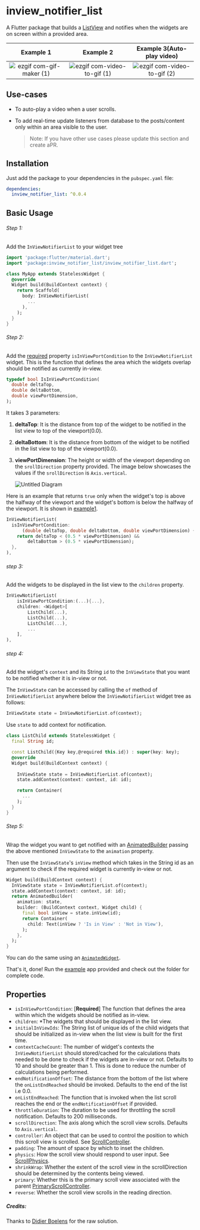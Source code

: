 # **inview_notifier_list**

A Flutter package that builds a [ListView](https://api.flutter.dev/flutter/widgets/ListView-class.html) and notifies when the widgets are on screen within a provided area. 

|                                                            Example 1                                                             |                                                              Example 2                                                              |                                                     Example 3(Auto-play video)                                                      |
| :------------------------------------------------------------------------------------------------------------------------------: | :---------------------------------------------------------------------------------------------------------------------------------: | :---------------------------------------------------------------------------------------------------------------------------------: |
| ![ezgif com-gif-maker (1)](https://user-images.githubusercontent.com/31307345/59602739-2f022d00-9125-11e9-84ef-19a33f8bd782.gif) | ![ezgif com-video-to-gif (1)](https://user-images.githubusercontent.com/31307345/59602740-2f022d00-9125-11e9-8ee6-044e44f6048f.gif) | ![ezgif com-video-to-gif (2)](https://user-images.githubusercontent.com/31307345/59602744-2f9ac380-9125-11e9-8a8f-7e68bdc27c16.gif) |

## Use-cases

- To auto-play a video when a user scrolls.

- To add real-time update listeners from database to the posts/content only within an area visible to the user.

  > Note: If you have other use cases please update this section and create aPR.

  

## Installation

Just add the package to your dependencies in the `pubspec.yaml` file:

```yaml
dependencies:
  inview_notifier_list: ^0.0.4
```

## Basic Usage

###### Step 1:

Add the `InViewNotifierList` to your widget tree

```dart
import 'package:flutter/material.dart';
import 'package:inview_notifier_list/inview_notifier_list.dart';

class MyApp extends StatelessWidget {
  @override
  Widget build(BuildContext context) {
    return Scaffold(
      body: InViewNotifierList(
		...
      ),
    );
  }
}

```

###### Step 2:

Add the [required](https://api.flutter.dev/flutter/meta/required-constant.html) property `isInViewPortCondition` to the `InViewNotifierList` widget. This is the function that defines the area which the widgets overlap should be notified as currently in-view. 

```dart
typedef bool IsInViewPortCondition(
  double deltaTop,
  double deltaBottom,
  double viewPortDimension,
);

```



 It takes 3 parameters:

1. **deltaTop**:  It is the distance from top of the widget to be notified in the list view to top of the viewport(0.0).

2. **deltaBottom**:  It is the distance from bottom of the widget to be notified in the list view to top of the viewport(0.0).

3. **viewPortDimension**: The height or width of the viewport depending on the `srollDirection` property provided. The image below showcases the values if the `srollDirection` is `Axis.vertical`.

   ![Untitled Diagram](https://user-images.githubusercontent.com/31307345/59606620-3c241980-912f-11e9-8c63-3029661c76ac.jpg)

Here is an example that returns `true` only when the widget's top is above the halfway of the viewport and the widget's bottom is below the halfway of the viewport. It is shown in [example1](https://github.com/rvamsikrishna/inview_notifier_list/blob/master/example/lib/my_list.dart#L24).

```dart
InViewNotifierList(
  isInViewPortCondition:
      (double deltaTop, double deltaBottom, double viewPortDimension) {
    return deltaTop < (0.5 * viewPortDimension) &&
        deltaBottom > (0.5 * viewPortDimension);
  },
),

```

###### step 3:

Add the widgets to be displayed in the list view to the `children` property. 

```dart
InViewNotifierList(
    isInViewPortCondition:(...){...},
    children: <Widget>[
        ListChild(...),
        ListChild(...),
        ListChild(...),
        ...
    ],
),
```



###### step 4:

Add the widget's `context` and its String `id` to the `InViewState` that you want to be notified whether it is in-view or not.

The `InViewState` can be accessed by calling the `of` method of `InViewNotifierList` anywhere below the `InViewNotifierList` widget tree as follows:

```dart
InViewState state = InViewNotifierList.of(context);
```

Use `state` to add context for notification.

```dart
class ListChild extends StatelessWidget {
  final String id;

  const ListChild({Key key,@required this.id}) : super(key: key);
  @override
  Widget build(BuildContext context) {
      
    InViewState state = InViewNotifierList.of(context);
    state.addContext(context: context, id: id);

    return Container(
      ...
    );
  }
}
```



###### Step 5:

Wrap the widget you want to get notified with an [AnimatedBuilder](https://api.flutter.dev/flutter/widgets/AnimatedBuilder-class.html) passing the above mentioned `InViewState` to the `animation` property. 

Then use the `InViewState`'s `inView` method which takes in the String id as an argument to check if the required widget is currently in-view or not.

```dart
Widget build(BuildContext context) {
  InViewState state = InViewNotifierList.of(context);
  state.addContext(context: context, id: id);
  return AnimatedBuilder(
    animation: state,
    builder: (BuildContext context, Widget child) {
      final bool inView = state.inView(id);
      return Container(
        child: Text(inView ? 'Is in View' : 'Not in View'),
      );
    },
  );
}

```

You can do the same using an [`AnimatedWidget`](https://api.flutter.dev/flutter/widgets/AnimatedWidget-class.html).



That's it, done! Run the [example](https://github.com/rvamsikrishna/inview_notifier_list/tree/master/example) app provided and check out the folder for complete code.

## Properties

- `isInViewPortCondition`: [**Required**]   The function that defines the area within which the widgets should be notified as in-view.
- `children`: *The widgets that should be displayed in the list view.
- `initialInViewIds`:   The String list of unique ids of the child widgets that should be initialized as in-view when the list view is built for the first time.
- `contextCacheCount`:   The number of widget's contexts the `InViewNotifierList` should stored/cached for the calculations thats needed to be done to check if the widgets are in-view or not. Defaults to 10 and should be greater than 1. This is done to reduce the number of calculations being performed.
- `endNotificationOffset`:   The distance from the bottom of the list where the `onListEndReached` should be invoked. Defaults to the end of the list i.e 0.0.
- `onListEndReached`:  The function that is invoked when the list scroll reaches the end or the `endNotificationOffset` if provided.
- `throttleDuration`:   The duration to be used for throttling the scroll notification. Defaults to 200 milliseconds.
- `scrollDirection`: The axis along which the scroll view scrolls. Defaults to `Axis.vertical`.
- `controller`:   An object that can be used to control the position to which this scroll view is scrolled. See [ScrollController](https://api.flutter.dev/flutter/widgets/ScrollController-class.html).
- `padding`: The amount of space by which to inset the children.
- `physics`: How the scroll view should respond to user input. See [ScrollPhysics](https://api.flutter.dev/flutter/widgets/ScrollPhysics-class.html).
- `shrinkWrap`: Whether the extent of the scroll view in the scrollDirection should be determined by the contents being viewed.
- `primary`: Whether this is the primary scroll view associated with the parent [PrimaryScrollController](https://api.flutter.dev/flutter/widgets/PrimaryScrollController-class.html).
- `reverse`: Whether the scroll view scrolls in the reading direction.




##### Credits:

Thanks to [Didier Boelens](https://www.didierboelens.com/) for the raw solution.









